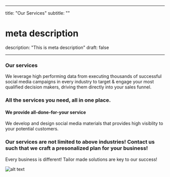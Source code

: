 
---
title: "Our Services"
subtitle: ""
# meta description
description: "This is meta description"
draft: false

---
### Our services

We leverage high performing data from executing thousands of successful social media campaigns in every industry to target & engage your most qualified decision makers, driving them directly into your sales funnel.

### All the services you need, all in one place.
#### We provide all-done-for-your service
We develop and design social media materials that provides high visiblity to your potential customers.

### Our services are not limited to above industries! Contact us such that we craft a presonalized plan for your business!
Every business is different! Tailor made solutions are key to our success!

![alt text](static "Logo Title Text 1")